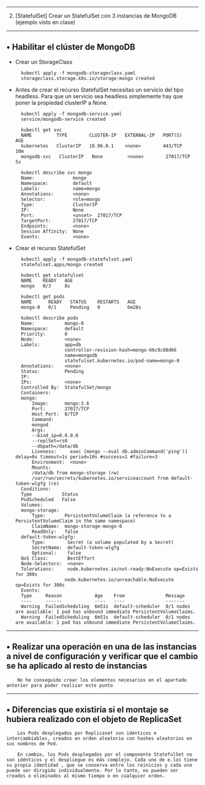 ----------------------------------------------------------------------------------------------------
2. [StatefulSet] Crear un StatefulSet con 3 instancias de MongoDB (ejemplo visto en
clase)
----------------------------------------------------------------------------------------------------
• Habilitar el clúster de MongoDB
----------------------------------------------------------------------------------------------------
* Crear un StorageClass

        kubectl apply -f mongodb-storageclass.yaml
        storageclass.storage.k8s.io/storage-mongo created

* Antes de crear el recurso StatefulSet necesitas un servicio del tipo headless. Para que un servicio sea headless simplemente hay que poner la propiedad clusterIP a None.

        kubectl apply -f mongodb-service.yaml
        service/mongodb-service created

        kubectl get svc
        NAME         TYPE        CLUSTER-IP   EXTERNAL-IP   PORT(S)     AGE
        kubernetes   ClusterIP   10.96.0.1    <none>        443/TCP     10m
        mongodb-svc   ClusterIP   None         <none>        27017/TCP   5s

        kubectl describe svc mongo
        Name:              mongo
        Namespace:         default
        Labels:            name=mongo
        Annotations:       <none>
        Selector:          role=mongo
        Type:              ClusterIP
        IP:                None
        Port:              <unset>  27017/TCP
        TargetPort:        27017/TCP
        Endpoints:         <none>
        Session Affinity:  None
        Events:            <none>

* Crear el recurso StatefulSet

        kubectl apply -f mongodb-statefulset.yaml
        statefulset.apps/mongo created

        kubectl get statefulset
        NAME    READY   AGE
        mongo   0/3     8s

        kubectl get pods
        NAME      READY   STATUS    RESTARTS   AGE
        mongo-0   0/1     Pending   0          6m28s

        kubectl describe pods
        Name:           mongo-0
        Namespace:      default
        Priority:       0
        Node:           <none>
        Labels:         app=db
                        controller-revision-hash=mongo-66c9c88d66
                        name=mongodb
                        statefulset.kubernetes.io/pod-name=mongo-0
        Annotations:    <none>
        Status:         Pending
        IP:
        IPs:            <none>
        Controlled By:  StatefulSet/mongo
        Containers:
        mongo:
            Image:      mongo:3.6
            Port:       27017/TCP
            Host Port:  0/TCP
            Command:
            mongod
            Args:
            --bind_ip=0.0.0.0
            --replSet=rs0
            --dbpath=/data/db
            Liveness:     exec [mongo --eval db.adminCommand('ping')] delay=0s timeout=1s period=10s #success=1 #failure=3
            Environment:  <none>
            Mounts:
            /data/db from mongo-storage (rw)
            /var/run/secrets/kubernetes.io/serviceaccount from default-token-wlgfg (ro)
        Conditions:
        Type           Status
        PodScheduled   False
        Volumes:
        mongo-storage:
            Type:       PersistentVolumeClaim (a reference to a PersistentVolumeClaim in the same namespace)
            ClaimName:  mongo-storage-mongo-0
            ReadOnly:   false
        default-token-wlgfg:
            Type:        Secret (a volume populated by a Secret)
            SecretName:  default-token-wlgfg
            Optional:    false
        QoS Class:       BestEffort
        Node-Selectors:  <none>
        Tolerations:     node.kubernetes.io/not-ready:NoExecute op=Exists for 300s
                        node.kubernetes.io/unreachable:NoExecute op=Exists for 300s
        Events:
        Type     Reason            Age    From               Message
        ----     ------            ----   ----               -------
        Warning  FailedScheduling  6m51s  default-scheduler  0/1 nodes are available: 1 pod has unbound immediate PersistentVolumeClaims.
        Warning  FailedScheduling  6m51s  default-scheduler  0/1 nodes are available: 1 pod has unbound immediate PersistentVolumeClaims.


----------------------------------------------------------------------------------------------------
• Realizar una operación en una de las instancias a nivel de configuración y
verificar que el cambio se ha aplicado al resto de instancias
----------------------------------------------------------------------------------------------------

        No he conseguido crear los elementos necesarios en el apartado anterior para poder realizar este punto

----------------------------------------------------------------------------------------------------
• Diferencias que existiría si el montaje se hubiera realizado con el objeto de
ReplicaSet
----------------------------------------------------------------------------------------------------

        Los Pods desplegados por Replicaset son idénticos e intercambiables, creados en orden aleatorio con hashes aleatorios en sus nombres de Pod.

        En cambio, los Pods desplegados por el componente StatefulSet no son idénticos y el despliegue es más complejo. Cada uno de e.los tiene su propia identidad , que se conserva entre los reinicios y cada uno puede ser dirigido individualmente. Por lo tanto, no pueden ser creados o eliminados al mismo tiempo o en cualquier orden.
